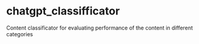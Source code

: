 # chatgpt_classifficator
Content classificator for evaluating performance of the content in different categories
